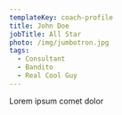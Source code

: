 ```yaml
---
templateKey: coach-profile
title: John Doe
jobTitle: All Star
photo: /img/jumbotron.jpg
tags:
  - Consultant
  - Bandito
  - Real Cool Guy
---
```

Lorem ipsum comet dolor
